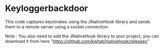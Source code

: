 # Keyloggerbackdoor
This code captures keystrokes using the JNativeHook library and sends them to a remote server using a socket connection.

Note : You also need to add the JNativeHook library to your project, you can download it from here "https://github.com/kwhat/jnativehook/releases"
